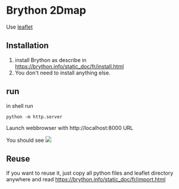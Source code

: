 # Brython 2Dmap

Use [leaflet]()

## Installation

1. install Brython as describe in https://brython.info/static_doc/fr/install.html
2. You don't need to install anything else.

## run

in shell run 
```
python -m http.server
```

Launch webbrowser with http://localhost:8000 URL

You should see ![](vdo.gif)

## Reuse

If you want to reuse it, just copy all python files and leaflet directory anywhere
and read https://brython.info/static_doc/fr/import.html

